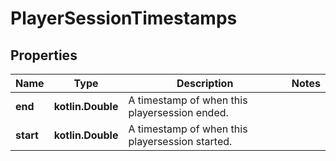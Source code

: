 
# PlayerSessionTimestamps

## Properties
| Name | Type | Description | Notes |
| ------------ | ------------- | ------------- | ------------- |
| **end** | **kotlin.Double** | A timestamp of when this playersession ended. |  |
| **start** | **kotlin.Double** | A timestamp of when this playersession started. |  |



